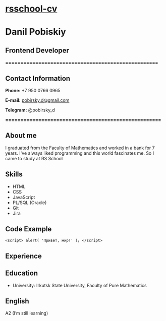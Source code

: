 # **[rsschool-cv](https://github.com/pobirsky/rsschool-cv.git)**

# Danil Pobiskiy

## **Frontend Developer**

**===================================================**

## **Contact Information**

**Phone:** +7 950 0766 0965

**E-mail:** pobirsky.d@gmail.com

**Telegram:** @pobirsky_d

**====================================================**

## **About me**

I graduated from the Faculty of Mathematics and worked in a bank for 7 years. I've always liked programming and this world fascinates me. So I came to study at RS School

## **Skills**

- HTML
- CSS
- JavaScript
- PL/SQL (Oracle)
- Git
- Jira

## **Code Example**

 `<script>
    alert( 'Привет, мир!' );
  </script>`

## **Experience**

## **Education**

- University: Irkutsk State University, Faculty of Pure Mathematics

## **English**

A2 (I’m still learning)
